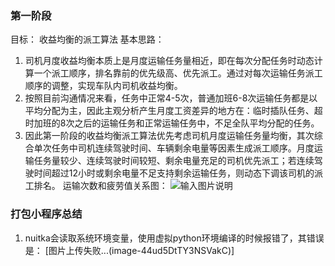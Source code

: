### 第一阶段
目标： 收益均衡的派工算法
基本思路： 
1. 司机月度收益均衡本质上是月度运输任务量相近，即在每次分配任务时动态计算一个派工顺序，排名靠前的优先级高、优先派工。通过对每次运输任务派工顺序的调整，实现车队内司机收益均衡。
2. 按照目前沟通情况来看，任务中正常4-5次，普通加班6-8次运输任务都是以平均分配为主，因此主观分析产生月度工资差异的地方在：临时插队任务、超时加班的8次之后的运输任务和正常运输任务中，不足全队平均分配的任务。
3. 因此第一阶段的收益均衡派工算法优先考虑司机月度运输任务量均衡，其次综合单次任务中司机连续驾驶时间、车辆剩余电量等因素生成派工顺序。月度运输任务量较少、连续驾驶时间较短、剩余电量充足的司机优先派工；若连续驾驶时间超过12小时或剩余电量不足支持剩余运输任务，则动态下调该司机的派工排名。
运输次数和疲劳值关系图：
![输入图片说明](/imgs/2022-12-20/ZsXIN6QHD5suW5Fh.png)

### 打包小程序总结
1. nuitka会读取系统环境变量，使用虚拟python环境编译的时候报错了，其错误是：
[图片上传失败...(image-44ud5DtTY3NSVakC)]
<!--stackedit_data:
eyJoaXN0b3J5IjpbLTE0Njc2NDQ4NDldfQ==
-->